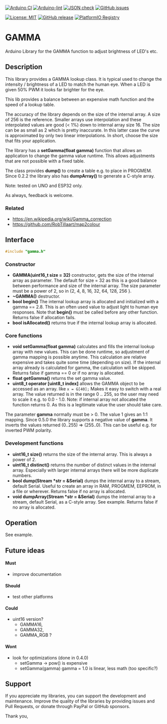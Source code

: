 
[![Arduino CI](https://github.com/RobTillaart/GAMMA/workflows/Arduino%20CI/badge.svg)](https://github.com/marketplace/actions/arduino_ci)
[![Arduino-lint](https://github.com/RobTillaart/GAMMA/actions/workflows/arduino-lint.yml/badge.svg)](https://github.com/RobTillaart/GAMMA/actions/workflows/arduino-lint.yml)
[![JSON check](https://github.com/RobTillaart/GAMMA/actions/workflows/jsoncheck.yml/badge.svg)](https://github.com/RobTillaart/GAMMA/actions/workflows/jsoncheck.yml)
[![GitHub issues](https://img.shields.io/github/issues/RobTillaart/GAMMA.svg)](https://github.com/RobTillaart/GAMMA/issues)

[![License: MIT](https://img.shields.io/badge/license-MIT-green.svg)](https://github.com/RobTillaart/GAMMA/blob/master/LICENSE)
[![GitHub release](https://img.shields.io/github/release/RobTillaart/GAMMA.svg?maxAge=3600)](https://github.com/RobTillaart/GAMMA/releases)
[![PlatformIO Registry](https://badges.registry.platformio.org/packages/robtillaart/library/GAMMA.svg)](https://registry.platformio.org/libraries/robtillaart/GAMMA)


# GAMMA

Arduino Library for the GAMMA function to adjust brightness of LED's etc.


## Description

This library provides a GAMMA lookup class. It is typical used to
change the intensity / brightness of a LED to match the human eye.
When a LED is given 50% PWM it looks far brighter for the eye.

This lib provides a balance between an expensive math function and the speed
of a lookup table.

The accuracy of the library depends on the size of the internal array.
A size of 256 is the reference. Smaller arrays use interpolation and
these interpolated values are good (< 1%) down to internal array size 16.
The size can be as small as 2 which is pretty inaccurate.
In this latter case the curve is approximated by only two linear interpolations.
In short, choose the size that fits your application.

The library has a **setGamma(float gamma)** function that allows an application
to change the gamma value runtime.
This allows adjustments that are not possible with a fixed table.

The class provides **dump()** to create a table e.g. to place in PROGMEM.
Since 0.2.2 the library also has **dumpArray()** to generate a C-style array.

Note: tested on UNO and ESP32 only.

As always, feedback is welcome.


### Related

- https://en.wikipedia.org/wiki/Gamma_correction
- https://github.com/RobTillaart/map2colour


## Interface

```cpp
#include "gamma.h"
```

### Constructor

- **GAMMA(uint16_t size = 32)** constructor, gets the size of the internal
array as parameter. The default for size = 32 as this is a good balance between performance
and size of the internal array.
The size parameter must be a power of 2, so in {2, 4, 8, 16, 32, 64, 128, 256 }.
- **~GAMMA()** destructor.
- **bool begin()** The internal lookup array is allocated and initialized with a gamma == 2.8.
This is an often used value to adjust light to human eye responses.
Note that **begin()** must be called before any other function.
Returns false if allocation fails.
- **bool isAllocated()** returns true if the internal lookup array is allocated.


### Core functions

- **void setGamma(float gamma)** calculates and fills the internal lookup array with new values.
This can be done runtime, so adjustment of gamma mapping is possible anytime.
This calculation are relative expensive and takes quite some time (depending on size).
If the internal array already is calculated for gamma, the calculation will be skipped.
Returns false if gamma == 0 or if no array is allocated.
- **float getGamma()** returns the set gamma value.
- **uint8_t operator \[uint8_t index\]** allows the GAMMA object to be accessed as an array.
like ```x = G[40];``` Makes it easy to switch with a real array.
The value returned is in the range 0 .. 255, so the user may need to scale it e.g. to 0.0 - 1.0.
Note: if internal array not allocated the function returns 0.
As this is a legitimate value the user should take care.

The parameter **gamma** normally must be > 0. The value 1 gives an 1:1 mapping.
Since 0.5.0 the library supports a negative value of **gamma**.
It inverts the values returned (0..255) => (255..0).
This can be useful e.g. for inverted PWM polarity.


### Development functions

- **uint16_t size()** returns the size of the internal array.
This is always a power of 2.
- **uint16_t distinct()** returns the number of distinct values in the internal array.
Especially with larger internal arrays there will be more duplicate numbers.
- **bool dump(Stream \*str = &Serial)** dumps the internal array to a stream, default Serial.
Useful to create an array in RAM, PROGMEM, EEPROM, in a file or wherever.
Returns false if no array is allocated.
- **void dumpArray(Stream \*str = &Serial)** dumps the internal array to a stream, default Serial, as a C-style array. See example.
Returns false if no array is allocated.


## Operation

See example.


## Future ideas

#### Must

- improve documentation

#### Should

- test other platforms

#### Could

- uint16 version?
  - GAMMA16,
  - GAMMA32,
  - GAMMA_RGB ?

#### Wont

- look for optimizations (done in 0.4.0)
  - setGamma -> pow() is expensive
  - setGamma(gamma)  gamma = 1.0 is linear, less math (too specific?)


## Support

If you appreciate my libraries, you can support the development and maintenance.
Improve the quality of the libraries by providing issues and Pull Requests, or
donate through PayPal or GitHub sponsors.

Thank you,

